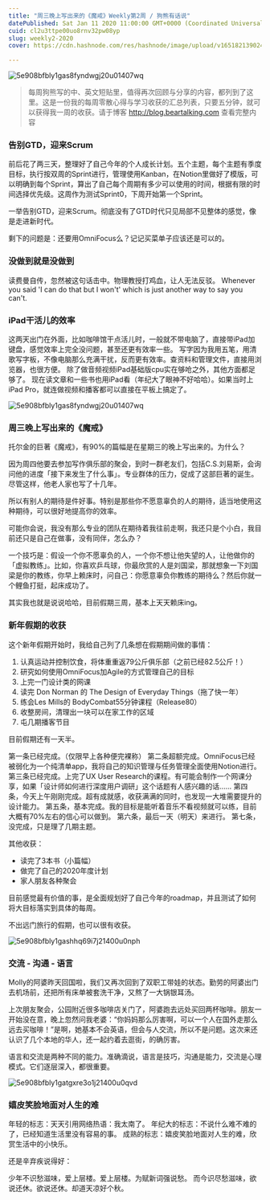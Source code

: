 ```yaml
---
title: "周三晚上写出来的《魔戒》Weekly第2周 / 狗熊有话说"
datePublished: Sat Jan 11 2020 11:00:00 GMT+0000 (Coordinated Universal Time)
cuid: cl2u3ttpe00uo8rnv32pw08yp
slug: weekly2-2020
cover: https://cdn.hashnode.com/res/hashnode/image/upload/v1651821390247/vWl8ky6st.jpg

---
```


![5e908bfbly1gas8fyndwgj20u01407wq](https://i.imgur.com/xIuqtws.jpg)

> 每周狗熊写的中、英文短贴里，值得再次回顾与分享的内容，都列到了这里。这是一份我的每周零散心得与学习收获的汇总列表，只要五分钟，就可以获得我一周的收获。请于博客 http://blog.beartalking.com 查看完整内容

### 告别GTD，迎来Scrum

前后花了两三天，整理好了自己今年的个人成长计划。五个主题，每个主题有季度目标，执行按双周的Sprint进行，管理使用Kanban，在Notion里做好了模版，可以明确到每个Sprint，算出了自己每个周期有多少可以使用的时间，根据有限的时间选择优先级。这周作为测试Sprint0，下周开始第一个Sprint。

一举告别GTD，迎来Scrum。彻底没有了GTD时代只见局部不见整体的感觉，像是走进新时代。

剩下的问题是：还要用OmniFocus么？记记买菜单子应该还是可以的。


### 没做到就是没做到

读费曼自传，忽然被这句话击中。物理教授打鸡血，让人无法反驳。
Whenever you said 'I can do that but I won't' which is just another way to say you can't.

### iPad干活儿的效率

这两天出门在外面，比如咖啡馆干点活儿时，一般就不带电脑了，直接带iPad加键盘，感觉效率上完全没问题，甚至还更有效率一些。
写字因为我用五笔，用清歌写字板，不像电脑那么充满干扰，反而更有效率。查资料和管理文件，直接用浏览器，也很方便。
除了做音频视频iPad基础版cpu实在够呛之外，其他方面都足够了。
现在读文章和一些书也用iPad看（年纪大了眼神不好哈哈）。如果当时上iPad Pro，就连做视频和播客都可以直接在平板上搞定了。

![5e908bfbly1gas8fyndwgj20u01407wq](https://i.imgur.com/xIuqtws.jpg)


### 周三晚上写出来的《魔戒》

托尔金的巨著《魔戒》，有90%的篇幅是在星期三的晚上写出来的。为什么？

因为周四他要去参加写作俱乐部的聚会，到时一群老友们，包括C.S.刘易斯，会询问他的进度「接下来发生了什么事」。专业群体的压力，促成了这部巨著的诞生。尽管这样，他老人家也写了十几年。

所以有别人的期待是件好事。特别是那些你不愿意辜负的人的期待，适当地使用这种期待，可以很好地提高你的效率。

可能你会说，我没有那么专业的团队在期待着我往前走啊，我还只是个小白，我目前还只是自己在做事，没有同伴，怎么办？

一个技巧是：假设一个你不愿辜负的人，一个你不想让他失望的人，让他做你的「虚拟教练」。比如，你喜欢乒乓球，你最欣赏的人是刘国梁，那就想象一下刘国梁是你的教练，你早上赖床时，问自己：你愿意辜负你教练的期待么？然后你就一个鲤鱼打挺，起床成功了。

其实我也就是说说哈哈，目前假期三周，基本上天天赖床ing。

### 新年假期的收获

这个新年假期开始时，我给自己列了几条想在假期期间做的事情：

1. 认真运动并控制饮食，将体重重返79公斤俱乐部（之前已经82.5公斤！）
2. 研究如何使用OmniFocus加Agile的方式管理自己的目标
3. 上完一门设计类的网课
4. 读完 Don Norman 的 The Design of Everyday Things（拖了快一年）
5. 练会Les Mills的 BodyCombat55分钟课程（Release80）
6. 收整房间，清理出一块可以在家工作的区域
7. 屯几期播客节目

目前假期还有一天半。

第一条已经完成。（仅限早上各种便完裸称）
第二条超额完成。OmniFocus已经被弱化为一个纯清单app，我将自己的知识管理与任务管理全面使用Notion进行。
第三条已经完成。上完了UX User Research的课程。有可能会制作一个网课分享，如果「设计师如何进行深度用户调研」这个话题有人感兴趣的话……
第四条，今天上午刚刚完成。超有成就感，收获满满的同时，也发现一大堆需要提升的设计能力。
第五条，基本完成。我的目标是能听着音乐不看视频就可以练，目前大概有70%左右的信心可以做到。
第六条，最后一天（明天）来进行。
第七条，没完成，只是理了几期主题。

其他收获：
* 读完了3本书（小篇幅）
* 做完了自己的2020年度计划
* 家人朋友各种聚会

目前感觉最有价值的事，是全面规划好了自己今年的roadmap，并且测试了如何将大目标落实到具体的每周。

不出远门旅行的假期，也可以很有收获。

![5e908bfbly1gashhq69i7j21400u0nph](https://i.imgur.com/ea73p2F.jpg)


### 交流 - 沟通 - 语言

Molly的阿婆昨天回国啦，我们又再次回到了双职工带娃的状态。勤劳的阿婆出门去机场前，还把所有床单被套洗干净，又熬了一大锅银耳汤。

上次朋友聚会，公园附近很多咖啡店关门了，阿婆跑去远处买回两杯咖啡。朋友一开始没在意，晚上忽然问我老婆：“你妈妈那么厉害啊，可以一个人在国外走那么远去买咖啡！”是啊，她基本不会英语，但会与人交流，所以不是问题。这次来还认识了几个本地的华人，还一起约着去逛街，的确厉害。

语言和交流是两种不同的能力。准确滴说，语言是技巧，沟通是能力，交流是心理模式。它们逐层深入，都很重要。

![5e908bfbly1gatgxre3o1j21400u0qvd](https://i.imgur.com/KYYqlfK.jpg)


### 嬉皮笑脸地面对人生的难

年轻的标志：天天引用网络热语：我太南了。
年纪大的标志：不说什么难不难的了，已经知道生活里没有容易的事。
成熟的标志：嬉皮笑脸地面对人生的难，欣赏生活中的小快乐。

还是辛弃疾说得好：

少年不识愁滋味，爱上层楼。爱上层楼。为赋新词强说愁。
而今识尽愁滋味，欲说还休。欲说还休。却道天凉好个秋。